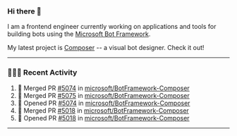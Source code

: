 ### Hi there 👋

I am a frontend engineer currently working on applications and tools for building bots using the [Microsoft Bot Framework](https://dev.botframework.com/).

My latest project is [Composer](https://github.com/microsoft/BotFramework-Composer) -- a visual bot designer. Check it out!

---

### 👨🏻‍💻 Recent Activity

<!--START_SECTION:activity-->
1. 🎉 Merged PR [#5074](https://github.com/microsoft/BotFramework-Composer/pull/5074) in [microsoft/BotFramework-Composer](https://github.com/microsoft/BotFramework-Composer)
2. 🎉 Merged PR [#5075](https://github.com/microsoft/BotFramework-Composer/pull/5075) in [microsoft/BotFramework-Composer](https://github.com/microsoft/BotFramework-Composer)
3. 💪 Opened PR [#5074](https://github.com/microsoft/BotFramework-Composer/pull/5074) in [microsoft/BotFramework-Composer](https://github.com/microsoft/BotFramework-Composer)
4. 🎉 Merged PR [#5018](https://github.com/microsoft/BotFramework-Composer/pull/5018) in [microsoft/BotFramework-Composer](https://github.com/microsoft/BotFramework-Composer)
5. 💪 Opened PR [#5018](https://github.com/microsoft/BotFramework-Composer/pull/5018) in [microsoft/BotFramework-Composer](https://github.com/microsoft/BotFramework-Composer)
<!--END_SECTION:activity-->

---

<!--
**a-b-r-o-w-n/a-b-r-o-w-n** is a ✨ _special_ ✨ repository because its `README.md` (this file) appears on your GitHub profile.

Here are some ideas to get you started:

- 🔭 I’m currently working on ...
- 🌱 I’m currently learning ...
- 👯 I’m looking to collaborate on ...
- 🤔 I’m looking for help with ...
- 💬 Ask me about ...
- 📫 How to reach me: ...
- 😄 Pronouns: ...
- ⚡ Fun fact: ...
-->
